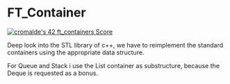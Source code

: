 # FT_Container

[![cromalde's 42 ft_containers Score](https://badge42.vercel.app/api/v2/cl1z1axw3001109mox1m22pjp/project/2168845)](https://github.com/JaeSeoKim/badge42)

Deep look into the STL library of c++, we have to reimplement the standard containers using the appropriate data structure.

For Queue and Stack i use the List container as substructure, because the Deque is requested as a bonus.

